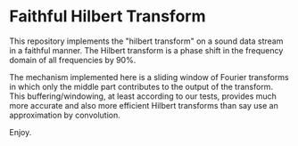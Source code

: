 # Faithful Hilbert Transform

This repository implements the "hilbert transform" on a sound data stream in a faithful manner.
The Hilbert transform is a phase shift in the frequency domain of all frequencies by 90%.

The mechanism implemented here is a sliding window of Fourier transforms in which only the middle
part contributes to the output of the transform.  This buffering/windowing, at least according
to our tests, provides much more accurate and also more efficient Hilbert transforms than say 
use an approximation by convolution.

Enjoy.
